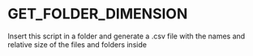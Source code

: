 # GET_FOLDER_DIMENSION
Insert this script in a folder and generate a .csv file with the names and relative size of the files and folders inside
